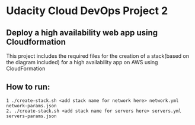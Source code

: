 # Udacity Cloud DevOps Project 2

## Deploy a high availability web app using Cloudformation
This project includes the required files for the creation of a stack(based on the diagram included) for a high availability app on AWS using CloudFormation



## How to run:
```
1 ./create-stack.sh <add stack name for network here> network.yml network-params.json
2. ./create-stack.sh <add stack name for servers here> servers.yml servers-params.json
```
